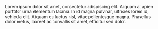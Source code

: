 <!DOCTYPE html>
<html>
<head>
  <meta charset="UTF-8">
  <meta name="viewport" content="width=device-width, initial-scale=1">
  <title>Bax Model</title>
</head>
  <style> 
      .firstbox {
        background-color: cadet blue;
        width: 200px;
        height: 200px; 
        border: 10px solid black;
        padding: 20px;
      }
      . secondbox {
        background-color: gold ;
        width: 200px;
        height: 200px;
        border: 10px solid black;
        border-top: 20px solid black;
        border-bottom: 20px solid black;
        border-left: 10px solid black;
        border-right: 10px solid black;
      }
      . thirdbox {
        background-color: indianred;
        width: 200px;
        height: 200px;
        border: 10px solid black;
        margin-left: 40px;
        }
        p{ 
          margin:0;
        }
   </style>
   </head>
 <body>
      <div class="firstbbox">
        <p>Lorem ipsum dolor sit amet, consectetur adispiscing elit. Aliquam at apien porttitor urna elementum lacinia. In id magna pulvinar, ultricies lorem id, vehicula elit. Aliquam eu luctus nisl, vitae pellentesque magna. Phasellus dolor metus, laoreet ac convallis sit amet, efficitur sed dolor.
        </p>
      </div>
</body>
</html>
